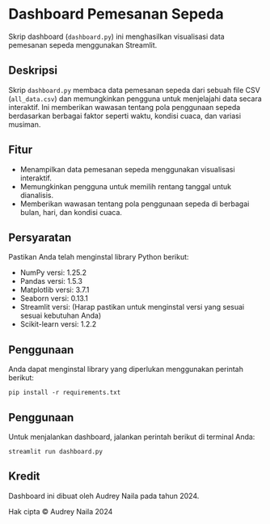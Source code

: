 # Dashboard Pemesanan Sepeda

Skrip dashboard (`dashboard.py`) ini menghasilkan visualisasi data pemesanan sepeda menggunakan Streamlit.

## Deskripsi

Skrip `dashboard.py` membaca data pemesanan sepeda dari sebuah file CSV (`all_data.csv`) dan memungkinkan pengguna untuk menjelajahi data secara interaktif. Ini memberikan wawasan tentang pola penggunaan sepeda berdasarkan berbagai faktor seperti waktu, kondisi cuaca, dan variasi musiman.

## Fitur

- Menampilkan data pemesanan sepeda menggunakan visualisasi interaktif.
- Memungkinkan pengguna untuk memilih rentang tanggal untuk dianalisis.
- Memberikan wawasan tentang pola penggunaan sepeda di berbagai bulan, hari, dan kondisi cuaca.

## Persyaratan

Pastikan Anda telah menginstal library Python berikut:

- NumPy versi: 1.25.2
- Pandas versi: 1.5.3
- Matplotlib versi: 3.7.1
- Seaborn versi: 0.13.1
- Streamlit versi: (Harap pastikan untuk menginstal versi yang sesuai sesuai kebutuhan Anda)
- Scikit-learn versi: 1.2.2


## Penggunaan

Anda dapat menginstal library yang diperlukan menggunakan perintah berikut:
```
pip install -r requirements.txt
```
## Penggunaan

Untuk menjalankan dashboard, jalankan perintah berikut di terminal Anda:
```
streamlit run dashboard.py
```

## Kredit

Dashboard ini dibuat oleh Audrey Naila pada tahun 2024.

Hak cipta © Audrey Naila 2024
